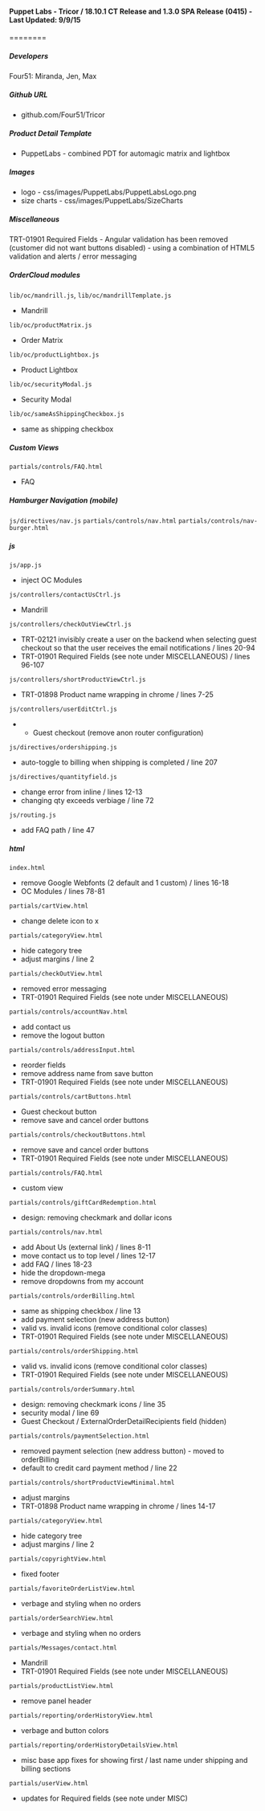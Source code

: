 #### Puppet Labs - Tricor  / 18.10.1 CT Release and 1.3.0 SPA Release  (0415) - Last Updated: 9/9/15
========
##### Developers
Four51: Miranda, Jen, Max

##### Github URL
* github.com/Four51/Tricor

##### Product Detail Template 
* PuppetLabs - combined PDT for automagic matrix and lightbox 

##### Images
* logo - css/images/PuppetLabs/PuppetLabsLogo.png
* size charts - css/images/PuppetLabs/SizeCharts

##### Miscellaneous
TRT-01901 Required Fields - Angular validation has been removed (customer did not want buttons disabled) - using a combination of HTML5 validation and alerts / error messaging


##### OrderCloud modules
`lib/oc/mandrill.js`, `lib/oc/mandrillTemplate.js`
- Mandrill

`lib/oc/productMatrix.js`
- Order Matrix

`lib/oc/productLightbox.js`
- Product Lightbox

`lib/oc/securityModal.js`
- Security Modal

`lib/oc/sameAsShippingCheckbox.js`
- same as shipping checkbox

##### Custom Views
`partials/controls/FAQ.html`
- FAQ

##### Hamburger Navigation (mobile)
`js/directives/nav.js`
`partials/controls/nav.html`
`partials/controls/nav-burger.html`

##### js
`js/app.js` 
* inject OC Modules

`js/controllers/contactUsCtrl.js` 
* Mandrill 

`js/controllers/checkOutViewCtrl.js` 
* TRT-02121 invisibly create a user on the backend when selecting guest checkout so that the user receives the email notifications / lines 20-94
* TRT-01901 Required Fields (see note under MISCELLANEOUS) / lines 96-107

`js/controllers/shortProductViewCtrl.js` 
* TRT-01898 Product name wrapping in chrome / lines 7-25

`js/controllers/userEditCtrl.js` 
* * Guest checkout (remove anon router configuration)

`js/directives/ordershipping.js` 
* auto-toggle to billing when shipping is completed / line 207

`js/directives/quantityfield.js` 
* change error from inline  / lines 12-13
* changing qty exceeds verbiage / line 72

`js/routing.js` 
* add FAQ path / line 47

##### html
`index.html`
* remove Google Webfonts (2 default and 1 custom) / lines 16-18
* OC Modules / lines 78-81

`partials/cartView.html`
* change delete icon to x

`partials/categoryView.html`
* hide category tree
* adjust margins / line 2 

`partials/checkOutView.html`
* removed error messaging
* TRT-01901 Required Fields (see note under MISCELLANEOUS)

`partials/controls/accountNav.html`
* add contact us
* remove the logout button

`partials/controls/addressInput.html`
* reorder fields 
* remove address name from save button
* TRT-01901 Required Fields (see note under MISCELLANEOUS)

`partials/controls/cartButtons.html`  
* Guest checkout button
* remove save and cancel order buttons

`partials/controls/checkoutButtons.html`  
* remove save and cancel order buttons
* TRT-01901 Required Fields (see note under MISCELLANEOUS)

`partials/controls/FAQ.html`   
* custom view

`partials/controls/giftCardRedemption.html`   
* design: removing checkmark and dollar icons

`partials/controls/nav.html`  
* add About Us (external link) / lines 8-11
* move contact us to top level / lines 12-17
* add FAQ / lines 18-23
* hide the dropdown-mega
* remove dropdowns from my account

`partials/controls/orderBilling.html`  
* same as shipping checkbox / line 13
* add payment selection (new address button) 
* valid vs. invalid icons (remove conditional color classes)
* TRT-01901 Required Fields (see note under MISCELLANEOUS)

`partials/controls/orderShipping.html`  
* valid vs. invalid icons (remove conditional color classes)
* TRT-01901 Required Fields (see note under MISCELLANEOUS)

`partials/controls/orderSummary.html`  
* design: removing checkmark icons / line 35
* security modal / line 69
* Guest Checkout / ExternalOrderDetailRecipients field (hidden)

`partials/controls/paymentSelection.html`  
* removed payment selection (new address button) - moved to orderBilling
* default to credit card payment method / line 22 

`partials/controls/shortProductViewMinimal.html`
* adjust margins 
* TRT-01898 Product name wrapping in chrome / lines 14-17

`partials/categoryView.html`
* hide category tree
* adjust margins / line 2 

`partials/copyrightView.html`
* fixed footer 

`partials/favoriteOrderListView.html`
* verbage and styling when no orders

`partials/orderSearchView.html`
* verbage and styling when no orders

`partials/Messages/contact.html`   
* Mandrill
* TRT-01901 Required Fields (see note under MISCELLANEOUS)

`partials/productListView.html`
* remove panel header 

`partials/reporting/orderHistoryView.html`
* verbage and button colors

`partials/reporting/orderHistoryDetailsView.html`
* misc base app fixes for showing first / last name under shipping and billing sections

`partials/userView.html`
* updates for Required fields (see note under MISC) 
